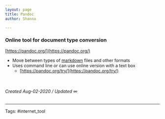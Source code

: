 ```yaml
---
layout: page
title: Pandoc
author: Shanna

---
```


### Online tool for document type conversion
[https://pandoc.org/](https://pandoc.org/)

- Move between types of [markdown](../mocs/%F0%9F%9F%A3MARKDOWN) files and other formats
- Uses command line or can use online version with a text box
	- [https://pandoc.org/try/](https://pandoc.org/try/)

<br>

###### Created Aug-02-2020 / Updated ∞

---

Tags: #internet_tool
